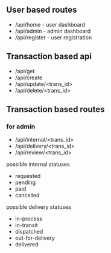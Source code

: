 ## User based routes

- /api/home - user dashboard
- /api/admin - admin dashboard
- /api/register - user registration

## Transaction based api

- /api/get
- /api/create
- /api/update/<trans_id>
- /api/delete/<trans_id>

## Transaction based routes 
### for admin
- /api/internal/<trans_id>
- /api/delivery/<trans_id>
- /api/review/<trans_id>

possible internal statuses
- requested
- pending
- paid
- cancelled

possible delivery statuses
- in-process
- in-transit
- dispatched
- out-for-delivery
- delivered